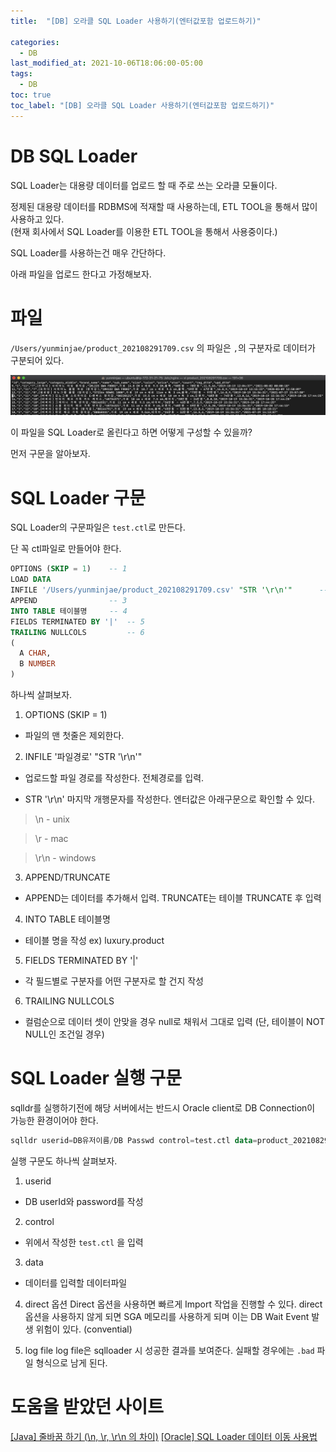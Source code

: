 ```yaml
---
title:  "[DB] 오라클 SQL Loader 사용하기(엔터값포함 업로드하기)"

categories:
  - DB
last_modified_at: 2021-10-06T18:06:00-05:00
tags:
  - DB
toc: true
toc_label: "[DB] 오라클 SQL Loader 사용하기(엔터값포함 업로드하기)"
---
```


# DB SQL Loader
SQL Loader는 대용량 데이터를 업로드 할 때 주로 쓰는 오라클 모듈이다. 

정제된 대용량 데이터를 RDBMS에 적재할 때 사용하는데, ETL TOOL을 통해서 많이 사용하고 있다.<br>
(현재 회사에서 SQL Loader를 이용한 ETL TOOL을 통해서 사용중이다.)

SQL Loader를 사용하는건 매우 간단하다.

아래 파일을 업로드 한다고 가정해보자.

# 파일
`/Users/yunminjae/product_202108291709.csv` 의 파일은 `,`의 구분자로 데이터가 구분되어 있다. 

![Image Alt 텍스트](/assets/img/db/sql_loader1.png)  

이 파일을 SQL Loader로 올린다고 하면 어떻게 구성할 수 있을까?

먼저 구문을 알아보자.

# SQL Loader 구문
SQL Loader의 구문파일은 `test.ctl`로 만든다. 

단 꼭 ctl파일로 만들어야 한다.

```sql
OPTIONS (SKIP = 1)    -- 1
LOAD DATA             
INFILE '/Users/yunminjae/product_202108291709.csv' "STR '\r\n'"      -- 2
APPEND                -- 3
INTO TABLE 테이블명     -- 4
FIELDS TERMINATED BY '|'  -- 5
TRAILING NULLCOLS         -- 6
(
  A CHAR,
  B NUMBER
)
```

하나씩 살펴보자.

1. OPTIONS (SKIP = 1) 

 - 파일의 맨 첫줄은 제외한다. 

2. INFILE '파일경로' "STR '\r\n'" 

 - 업로드할 파일 경로를 작성한다. 전체경로를 입력.

 - STR '\r\n' 마지막 개행문자를 작성한다. 엔터값은 아래구문으로 확인할 수 있다.

  > \n - unix

  > \r - mac
  
  > \r\n - windows

3. APPEND/TRUNCATE

 - APPEND는 데이터를 추가해서 입력. TRUNCATE는 테이블 TRUNCATE 후 입력

4. INTO TABLE 테이블명

 - 테이블 명을 작성 ex) luxury.product

5. FIELDS TERMINATED BY '|' 

 - 각 필드별로 구분자를 어떤 구분자로 할 건지 작성

6. TRAILING NULLCOLS

 - 컬럼순으로 데이터 셋이 안맞을 경우 null로 채워서 그대로 입력 (단, 테이블이 NOT NULL인 조건일 경우)


# SQL Loader 실행 구문 

sqlldr를 실행하기전에 해당 서버에서는 반드시 Oracle client로 DB Connection이 가능한 환경이어야 한다.

```sql
sqlldr userid=DB유저이름/DB Passwd control=test.ctl data=product_202108291709.csv log=test.log direct=true
```

실행 구문도 하나씩 살펴보자.

1. userid

 - DB userId와 password를 작성

2. control

 - 위에서 작성한 `test.ctl` 을 입력

3. data

 - 데이터를 입력할 데이터파일

4. direct 옵션
 Direct 옵션을 사용하면 빠르게 Import 작업을 진행할 수 있다. direct 옵션을 사용하지 않게 되면 SGA 메모리를 사용하게 되며 이는 DB Wait Event 발생 위험이 있다. (convential)

5. log file 
 log file은 sqlloader 시 성공한 결과를 보여준다. 실패할 경우에는 `.bad` 파일 형식으로 남게 된다. 


# 도움을 받았던 사이트
[[Java] 줄바꿈 하기 (\n, \r, \r\n 의 차이)](https://hianna.tistory.com/602)
[[Oracle] SQL Loader 데이터 이동 사용법](https://myjamong.tistory.com/224)